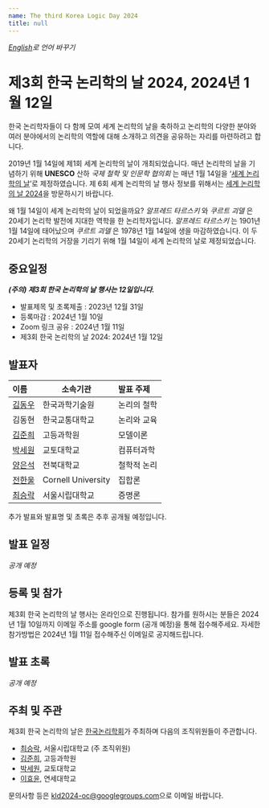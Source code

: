 ```yaml
---
name: The third Korea Logic Day 2024
title: null
---
```


_[English](../)로 언어 바꾸기_

# 제3회 한국 논리학의 날 2024, 2024년 1월 12일

<!--
<p>
<img src="https://korealogicday.org/assets/wld_logo_files/WLD_Grafik_1500x500px.jpg" alt="World Logic Day Banner Image" width="100%">
</p>
-->

한국 논리학자들이 다 함께 모여 세계 논리학의 날을 축하하고 논리학의 다양한 분야와 여러 분야에서의 논리학의 역할에 대해 소개하고 의견을 공유하는 자리를 마련하려고 합니다.

2019년 1월 14일에 제1회 세계 논리학의 날이 개최되었습니다. 매년 논리학의 날을 기념하기 위해 __UNESCO__ 산하 _국제 철학 및 인문학 협의회_ 는 매년 1월 14일을 ‘[세계 논리학의 날](https://en.unesco.org/commemorations/worldlogicday)’로 제정하였습니다. 
제 6회 세계 논리학의 날 행사 정보를 위해서는 [세계 논리학의 날 2024](http://wld.cipsh.international/wld2024.html)을 방문하시기 바랍니다.

왜 1월 14일이 세계 논리학의 날이 되었을까요? _알프레드 타르스키_ 와 _쿠르트 괴델_ 은 20세기 논리학 발전에 지대한 역학을 한 논리학자입니다. 
_알프레드 타르스키_ 는 1901년 1월 14일에 태어났으며 _쿠르트 괴델_ 은 1978년 1월 14일에 생을 마감하였습니다. 이 두 20세기 논리학의 거장을 기리기 위해 1월 14일이 세계 논리학의 날로 제정되었습니다.

## 중요일정

___(주의) 제3회 한국 논리학의 날 행사는 12일입니다.___

- 발표제목 및 초록제출 : 2023년 12월 31일
- 등록마감 : 2024년 1월 10일
- Zoom 링크 공유 : 2024년 1월 11일
- 제3회 한국 논리학의 날 2024: 2024년 1월 12일

## 발표자

| 이름 | 소속기관 | 발표 주제 |
|:- | - | :- |
| [김동우](https://dongwookim.org) | 한국과학기술원 | 논리의 철학 |
| 김동현 | 한국교통대학교 | 논리와 교육 |
| [김준희](https://sites.google.com/yonsei.ac.kr/kimjoonhee)  | 고등과학원 | 모델이론 |
| [박세원](https://sewonpark.com) | 교토대학교 | 컴퓨터과학 |
| [양은석](https://philpeople.org/profiles/eunsuk-yang) | 전북대학교 | 철학적 논리 |
| [전한울](https://hanuljeon95.github.io) | Cornell University | 집합론 |
| [최승락](https://philpeople.org/profiles/seungrak-choi) | 서울시립대학교 | 증명론 |

추가 발표와 발표명 및 초록은 추후 공개될 예정입니다.

## 발표 일정

_공개 예정_

## 등록 및 참가
제3회 한국 논리학의 날 행사는 온라인으로 진행됩니다. 
참가를 원하시는 분들은 2024년 1월 10일까지 이메일 주소를 google form (공개 예정)을 통해 접수해주세요.
자세한 참가방법은 2024년 1월 11일 접수해주신 이메일로 공지해드립니다.


## 발표 초록

_공개 예정_

## 주최 및 주관

제3회 한국 논리학의 날은 [한국논리학회](https://www.logicalkorea.com/?ckattempt=1)가 주최하며 다음의 조직위원들이 주관합니다.
- [최승락](https://philpeople.org/profiles/seungrak-choi), 서울시립대학교 (주 조직위원)
- [김준희](https://sites.google.com/yonsei.ac.kr/kimjoonhee), 고등과학원
- [박세원](https://sewonpark.com/), 교토대학교
- [이효윤](https://sites.google.com/view/hyoyoonlee/home), 연세대학교

문의사항 등은 [kld2024-oc@googlegroups.com](mailto:kld2024-oc@googlegroups.com)으로 이메일 바랍니다.

